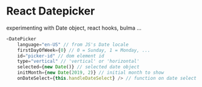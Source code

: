 # React Datepicker

experimenting with Date object, react hooks, bulma ...

```javascript
<DatePicker
    language="en-US" // from JS's Date locale
    firstDayOfWeek={0} // 0 = Sunday, 1 = Monday, ...
    id="picker-id" // dom element id
    type="vertical" // 'vertical' or 'horizontal'
    selected={new Date()} // selected date object
    initMonth={new Date(2019, 2)} // initial month to show
    onDateSelect={this.handleDateSelect} /> // function on date select
```
